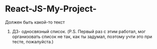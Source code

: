# React-JS-My-Project-
Должен быть какой-то текст
1. ДЗ- односвязный список. 
(P.S. Первый раз с этим работал, мог организовать список не так, как ты задумал, поэтому учти это при тесте, пожалуйста.)
